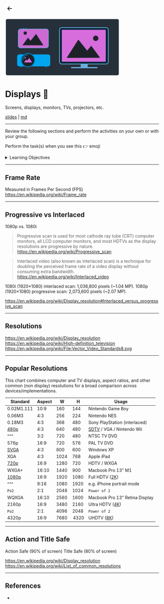 <!-- paginate: true -->

<a class="back-icon" href="../index.html"><img width="30" src="../assets/img/icons/arrow-left-short.svg"></a>

<img width="375" src="../assets/img/banner/banner-displays.png">

# Displays 📌

Screens, displays, monitors, TVs, projectors, etc.

<span class="slides-small"><a href="../slides/displays.html">slides</a> | <a href="../topics/displays.md">md</a></span>

<!--
Presentation comments ...
-->


---

Review the following sections and perform the activities on your own or with your group.

Perform the task(s) when you see this 👉  emoji

<details>
<summary>Learning Objectives</summary>

Students who complete the following will be able to:

- Explain
- Perform

</details>





---

## Frame Rate

Measured in Frames Per Second (FPS)
https://en.wikipedia.org/wiki/Frame_rate





---

## Progressive vs Interlaced

1080p vs. 1080i

> Progressive scan is used for most cathode ray tube (CRT) computer monitors, all LCD computer monitors, and most HDTVs as the display resolutions are progressive by nature.
https://en.wikipedia.org/wiki/Progressive_scan

> Interlaced video (also known as interlaced scan) is a technique for doubling the perceived frame rate of a video display without consuming extra bandwidth.
https://en.wikipedia.org/wiki/Interlaced_video



1080i (1920×1080) interlaced scan: 1,036,800 pixels (~1.04 MP).
1080p (1920×1080) progressive scan: 2,073,600 pixels (~2.07 MP).

https://en.wikipedia.org/wiki/Display_resolution#Interlaced_versus_progressive_scan




---

## Resolutions

https://en.wikipedia.org/wiki/Display_resolution
https://en.wikipedia.org/wiki/High-definition_television
https://en.wikipedia.org/wiki/File:Vector_Video_Standards8.svg





---

## Popular Resolutions

This chart combines computer and TV displays, aspect ratios, and other common (non display) resolutions for a broad comparison across devices/implementations.

Standard | Aspect | W | H | Usage
--- | --- | --- | --- | ---
0.02M1.111 | 10:9 | 160	| 144 | Nintendo Game Boy
0.06M3 | 4∶3 | 256 | 224 | Nintendo NES
0.18M3 | 4:3 | 368 | 480 | Sony PlayStation (interlaced)
[480p](https://en.wikipedia.org/wiki/480p) | 4:3 | 640 | 480 | [SDTV](https://en.wikipedia.org/wiki/Standard-definition_television) / VGA / Nintendo Wii
^^^ | 3:2 | 720 | 480 | NTSC TV DVD
576p | 16:9 | 720 | 576 | PAL TV DVD
[SVGA](https://en.wikipedia.org/wiki/Super_VGA) | 4:3 | 800 | 600 | Windows XP
XGA | 4:3 | 1024 | 768 | Apple iPad
[720p](https://en.wikipedia.org/wiki/720p) | 16:9 | 1280 | 720 | HDTV / WXGA
WXGA+ | 16:10 | 1440 | 900 | Macbook Pro 13" M1
[1080p](https://en.wikipedia.org/wiki/1080p) | 16:9 | 1920 | 1080 | Full HDTV ([2K](https://en.wikipedia.org/wiki/2K_resolution))
^^^ | 9:16 | 1080 | 1920 | e.g. iPhone portrait mode
`Po2` | 2:1 | 2048 | 1024 | `Power of 2`
WQXGA | 16:10 | 2560 | 1600 | Macbook Pro 13" Retina Display
2160p | 16:9 | 3480 | 2160 | Ultra HDTV ([4K](https://en.wikipedia.org/wiki/4K_resolution))
`Po2` | 2:1 | 4096 | 2048 | `Power of 2`
4320p | 16:9 | 7680 | 4320 | UHDTV ([8K](https://en.wikipedia.org/wiki/8K_resolution#Resolutions))





---

## Action and Title Safe


Action Safe (90% of screen)
Title Safe (80% of screen)

https://en.wikipedia.org/wiki/Display_resolution
https://en.wikipedia.org/wiki/List_of_common_resolutions



---

## References

-
